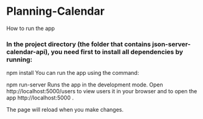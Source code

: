 # Planning-Calendar


How to run the app
### In the project directory (the folder that contains json-server-calendar-api), you need first to install all dependencies by running:

npm install
 You can run the app using the command:

npm run-server
Runs the app in the development mode.
Open http://localhost:5000/users to view users it in your browser and to open the app http://localhost:5000 .

The page will reload when you make changes.


